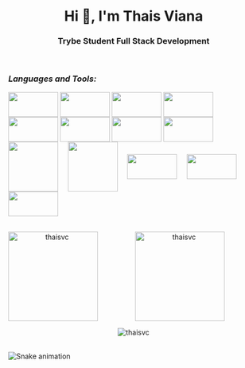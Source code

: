 <h1 align="center">Hi 👋, I'm Thais Viana</h1>
<h3 align="center">Trybe Student Full Stack Development</h3>
<br>
<h3 align="left"><i>Languages and Tools:</i></h3>
<div style="display: inline_block ><br>

<img align="center" height="50" width="100" src="https://www.vectorlogo.zone/logos/gnu_bash/gnu_bash-ar21.svg" />
<img align="center" height="50" width="100" src="https://www.vectorlogo.zone/logos/github/github-ar21.svg" />
<img align="center" height="50" width="100" src="https://cdn.jsdelivr.net/gh/devicons/devicon/icons/cplusplus/cplusplus-original.svg" />
<img align="center" height="50" width="100" src="https://cdn.jsdelivr.net/gh/devicons/devicon/icons/javascript/javascript-original.svg" />
<img align="center" height="50" width="100" src="https://cdn.jsdelivr.net/gh/devicons/devicon/icons/html5/html5-plain-wordmark.svg" />       
<img align="center" height="50" width="100" src="https://cdn.jsdelivr.net/gh/devicons/devicon/icons/react/react-original-wordmark.svg" />  
<img align="center" height="50" width="100" src="https://cdn.jsdelivr.net/gh/devicons/devicon/icons/css3/css3-original-wordmark.svg" />  
<img align="center" height="50" width="100"  src="https://cdn.jsdelivr.net/gh/devicons/devicon/icons/bootstrap/bootstrap-original-wordmark.svg" />
<img align="center" height="50" width="100" src="https://cdn.jsdelivr.net/gh/devicons/devicon/icons/redux/redux-original.svg" /><br>
<img align="center" height="100" width="100" src="https://cdn.jsdelivr.net/gh/devicons/devicon/icons/nodejs/nodejs-original-wordmark.svg" /> &nbsp;  &nbsp; 
<img align="center" height="100" width="100" src="https://cdn.jsdelivr.net/gh/devicons/devicon/icons/mysql/mysql-plain-wordmark.svg" />   &nbsp;  &nbsp;
<img align="center" height="50" width="100" src="https://www.vectorlogo.zone/logos/linux/linux-ar21.svg" />  &nbsp;  &nbsp;    
<img align="center" height="50" width="100" src="https://www.vectorlogo.zone/logos/jestjsio/jestjsio-ar21.svg" />  
<img align="center" height="50" width="100"   src="https://cdn.jsdelivr.net/gh/devicons/devicon/icons/git/git-plain-wordmark.svg" />   
</div>
                                                                                                                                 
<br>
  <div align="center">                                                                                                                               
 <img align="left" height="180em" src="https://github-readme-stats.vercel.app/api/top-langs?username=thaisvc&show_icons=true&theme=dracula&locale=en&layout=compact" alt="thaisvc" />

&nbsp;<img align="center" height="180em" src="https://github-readme-stats.vercel.app/api?username=thaisvc&show_icons=true&theme=dracula&hide_border=true&cache_seconds=1840&locale=en" alt="thaisvc" />

<img align="center" src="https://github-readme-streak-stats.herokuapp.com/?user=thaisvc&theme=dark" alt="thaisvc" />                                        </div>                                                                                 
   ![Snake animation](https://github.com/thaisvc/thaisvc/blob/output/github-contribution-grid-snake.svg)
                                                                                                                
